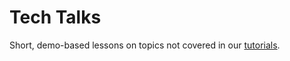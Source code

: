 # Tech Talks

Short, demo-based lessons on topics not covered in our [tutorials](https://c4cosu.com/tutorials).
